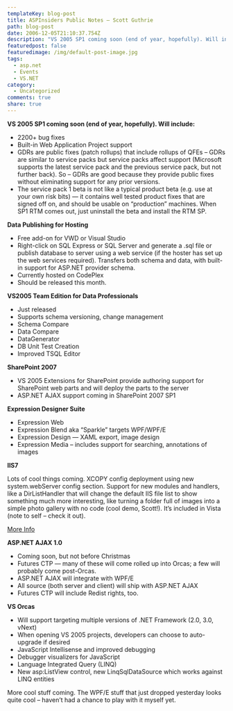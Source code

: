 ```yaml
---
templateKey: blog-post
title: ASPInsiders Public Notes – Scott Guthrie
path: blog-post
date: 2006-12-05T21:10:37.754Z
description: "VS 2005 SP1 coming soon (end of year, hopefully). Will include:"
featuredpost: false
featuredimage: /img/default-post-image.jpg
tags:
  - asp.net
  - Events
  - VS.NET
category:
  - Uncategorized
comments: true
share: true
---
```

<!--StartFragment-->

**VS 2005 SP1 coming soon (end of year, hopefully). Will include:**

* 2200+ bug fixes
* Built-in Web Application Project support
* GDRs are public fixes (patch rollups) that include rollups of QFEs – GDRs are similar to service packs but service packs affect support (Microsoft supports the latest service pack and the previous service pack, but not further back). So – GDRs are good because they provide public fixes without eliminating support for any prior versions.
* The service pack 1 beta is not like a typical product beta (e.g. use at your own risk bits) — it contains well tested product fixes that are signed off on, and should be usable on “production” machines. When SP1 RTM comes out, just uninstall the beta and install the RTM SP.

**Data Publishing for Hosting**

* Free add-on for VWD or Visual Studio
* Right-click on SQL Express or SQL Server and generate a .sql file or publish database to server using a web service (if the hoster has set up the web services required). Transfers both schema and data, with built-in support for ASP.NET provider schema.
* Currently hosted on CodePlex
* Should be released this month.

**VS2005 Team Edition for Data Professionals**

* Just released
* Supports schema versioning, change management
* Schema Compare
* Data Compare
* DataGenerator
* DB Unit Test Creation
* Improved TSQL Editor

**SharePoint 2007**

* VS 2005 Extensions for SharePoint provide authoring support for SharePoint web parts and will deploy the parts to the server
* ASP.NET AJAX support coming in SharePoint 2007 SP1

**Expression Designer Suite**

* Expression Web
* Expression Blend aka “Sparkle” targets WPF/WPF/E
* Expression Design — XAML export, image design
* Expression Media – includes support for searching, annotations of images

**IIS7**

Lots of cool things coming. XCOPY config deployment using new system.webServer config section. Support for new modules and handlers, like a DirListHandler that will change the default IIS file list to show something much more interesting, like turning a folder full of images into a simple photo gallery with no code (cool demo, Scott!). It’s included in Vista (note to self – check it out).

[More Info](http://iis.net/)

**ASP.NET AJAX 1.0**

* Coming soon, but not before Christmas
* Futures CTP — many of these will come rolled up into Orcas; a few will probably come post-Orcas.
* ASP.NET AJAX will integrate with WPF/E
* All source (both server and client) will ship with ASP.NET AJAX
* Futures CTP will include Redist rights, too.

**VS Orcas**

* Will support targeting multiple versions of .NET Framework (2.0, 3.0, vNext)
* When opening VS 2005 projects, developers can choose to auto-upgrade if desired
* JavaScript Intellisense and improved debugging
* Debugger visualizers for JavaScript
* Language Integrated Query (LINQ)
* New asp:ListView control, new LinqSqlDataSource which works against LINQ entities

More cool stuff coming. The WPF/E stuff that just dropped yesterday looks quite cool – haven’t had a chance to play with it myself yet.

<!--EndFragment-->